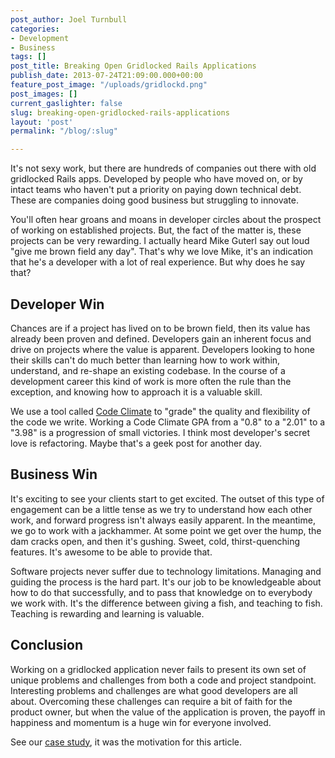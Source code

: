 ```yaml
---
post_author: Joel Turnbull
categories:
- Development
- Business
tags: []
post_title: Breaking Open Gridlocked Rails Applications
publish_date: 2013-07-24T21:09:00.000+00:00
feature_post_image: "/uploads/gridlockd.png"
post_images: []
current_gaslighter: false
slug: breaking-open-gridlocked-rails-applications
layout: 'post'
permalink: "/blog/:slug"

---
```

It's not sexy work, but there are hundreds of companies out there with old gridlocked Rails apps. Developed by people who have moved on, or by intact teams who haven't put a priority on paying down technical debt. These are companies doing good business but struggling to innovate.

You'll often hear groans and moans in developer circles about the prospect of working on established projects. But, the fact of the matter is, these projects can be very rewarding. I actually heard Mike Guterl say out loud "give me brown field any day". That's why we love Mike, it's an indication that he's a developer with a lot of real experience. But why does he say that?

## Developer Win

Chances are if a project has lived on to be brown field, then its value has already been proven and defined. Developers gain an inherent focus and drive on projects where the value is apparent. Developers looking to hone their skills can't do much better than learning how to work within, understand, and re-shape an existing codebase. In the course of a development career this kind of work is more often the rule than the exception, and knowing how to approach it is a valuable skill.

We use a tool called [Code Climate](https://codeclimate.com/) to "grade" the quality and flexibility of the code we write. Working a Code Climate GPA from a "0.8" to a "2.01" to a "3.98" is a progression of small victories. I think most developer's secret love is refactoring. Maybe that's a geek post for another day.

## Business Win

It's exciting to see your clients start to get excited. The outset of this type of engagement can be a little tense as we try to understand how each other work, and forward progress isn't always easily apparent. In the meantime, we go to work with a jackhammer. At some point we get over the hump, the dam cracks open, and then it's gushing. Sweet, cold, thirst-quenching features. It's awesome to be able to provide that.

Software projects never suffer due to technology limitations. Managing and guiding the process is the hard part. It's our job to be knowledgeable about how to do that successfully, and to pass that knowledge on to everybody we work with. It's the difference between giving a fish, and teaching to fish. Teaching is rewarding and learning is valuable.

## Conclusion

Working on a gridlocked application never fails to present its own set of unique problems and challenges from both a code and project standpoint. Interesting problems and challenges are what good developers are all about. Overcoming these challenges can require a bit of faith for the product owner, but when the value of the application is proven, the payoff in happiness and momentum is a huge win for everyone involved.

See our [case study](http://gaslight.co/work/lumbee), it was the motivation for this article.
